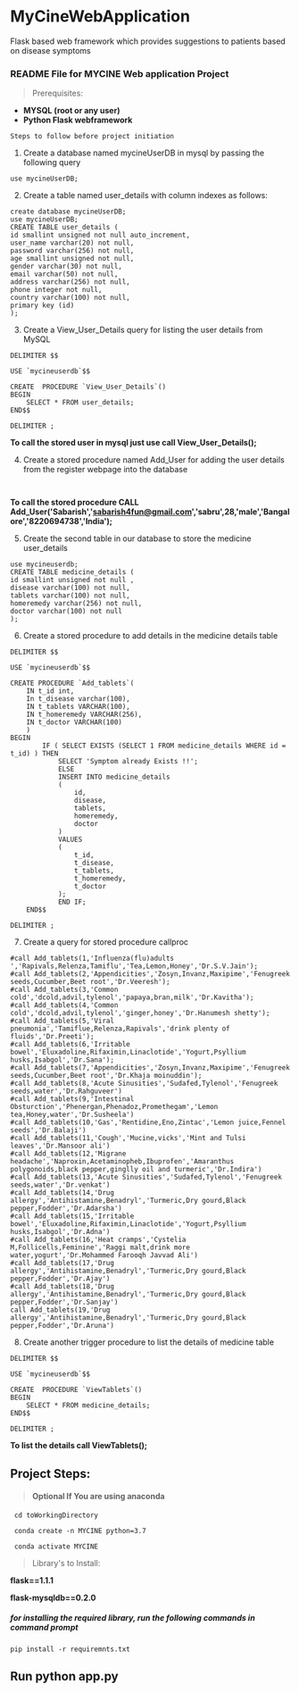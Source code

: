 # MyCineWebApplication
Flask based web framework which provides suggestions to patients based on disease symptoms

### README File for MYCINE Web application Project

> Prerequisites:

+ __MYSQL (root or any user)__
+ __Python Flask webframework__

`Steps to follow before project initiation`

1. Create a database named mycineUserDB in mysql by passing the following query

```MySQL
use mycineUserDB;
```

2. Create a table named user_details with column indexes as follows:

```MySQL
create database mycineUserDB;
use mycineUserDB;
CREATE TABLE user_details (
id smallint unsigned not null auto_increment,
user_name varchar(20) not null,
password varchar(256) not null,
age smallint unsigned not null,
gender varchar(30) not null,
email varchar(50) not null,
address varchar(256) not null,
phone integer not null,
country varchar(100) not null,
primary key (id)
);
```

3. Create a View_User_Details query for listing the user details from MySQL

```MySQL
DELIMITER $$

USE `mycineuserdb`$$

CREATE  PROCEDURE `View_User_Details`()
BEGIN
	SELECT * FROM user_details;
END$$

DELIMITER ;
```
__To call the stored user in mysql just use call View_User_Details();__

4. Create a stored procedure named Add_User for adding the user details from the register webpage into the database

```MySQL


```
__To call the stored procedure CALL Add_User('Sabarish','sabarish4fun@gmail.com','sabru',28,'male','Bangalore','8220694738','India');__

5. Create the second table in our database to store the medicine user_details

```MySQL
use mycineuserdb;
CREATE TABLE medicine_details (
id smallint unsigned not null ,
disease varchar(100) not null,
tablets varchar(100) not null,
homeremedy varchar(256) not null,
doctor varchar(100) not null
);
```

6. Create a stored procedure to add details in the medicine details table

```MySQL
DELIMITER $$

USE `mycineuserdb`$$

CREATE PROCEDURE `Add_tablets`(
	IN t_id int,
    In t_disease varchar(100),
	IN t_tablets VARCHAR(100),
	IN t_homeremedy VARCHAR(256),
	IN t_doctor VARCHAR(100)
    )
BEGIN
		IF ( SELECT EXISTS (SELECT 1 FROM medicine_details WHERE id = t_id) ) THEN     
			SELECT 'Symptom already Exists !!';		     
		    ELSE		     
			INSERT INTO medicine_details
			(
			    id,
			    disease,
                tablets,
                homeremedy,
                doctor
			)
			VALUES
			(
			    t_id,
			    t_disease,
			    t_tablets,
                t_homeremedy,
                t_doctor
			);
		    END IF;
	END$$

DELIMITER ;
```

7. Create a query for stored procedure callproc

```MySQL
#call Add_tablets(1,'Influenza(flu)adults ','Rapivals,Relenza,Tamiflu','Tea,Lemon,Honey','Dr.S.V.Jain');
#call Add_tablets(2,'Appendicities','Zosyn,Invanz,Maxipime','Fenugreek seeds,Cucumber,Beet root','Dr.Veeresh');
#call Add_tablets(3,'Common cold','dcold,advil,tylenol','papaya,bran,milk','Dr.Kavitha');
#call Add_tablets(4,'Common cold','dcold,advil,tylenol','ginger,honey','Dr.Hanumesh shetty');
#call Add_tablets(5,'Viral pneumonia','Tamiflue,Relenza,Rapivals','drink plenty of fluids','Dr.Preeti');
#call Add_tablets(6,'Irritable bowel','Eluxadoline,Rifaximin,Linaclotide','Yogurt,Psyllium husks,Isabgol','Dr.Sana');
#call Add_tablets(7,'Appendicities','Zosyn,Invanz,Maxipime','Fenugreek seeds,Cucumber,Beet root','Dr.Khaja moinuddin');
#call Add_tablets(8,'Acute Sinusities','Sudafed,Tylenol','Fenugreek seeds,water','Dr.Rahguveer')
#call Add_tablets(9,'Intestinal Obsturction','Phenergan,Phenadoz,Promethegam','Lemon tea,Honey,water','Dr.Susheela')
#call Add_tablets(10,'Gas','Rentidine,Eno,Zintac','Lemon juice,Fennel seeds','Dr.Balaji')
#call Add_tablets(11,'Cough','Mucine,vicks','Mint and Tulsi leaves','Dr.Mansoor ali')
#call Add_tablets(12,'Migrane headache','Naproxin,Acetaminopheb,Ibuprofen','Amaranthus polygonoids,black pepper,ginglly oil and turmeric','Dr.Indira')
#call Add_tablets(13,'Acute Sinusities','Sudafed,Tylenol','Fenugreek seeds,water','Dr.venkat')
#call Add_tablets(14,'Drug allergy','Antihistamine,Benadryl','Turmeric,Dry gourd,Black pepper,Fodder','Dr.Adarsha')
#call Add_tablets(15,'Irritable bowel','Eluxadoline,Rifaximin,Linaclotide','Yogurt,Psyllium husks,Isabgol','Dr.Adna')
#call Add_tablets(16,'Heat cramps','Cystelia M,Follicells,Feminine','Raggi malt,drink more water,yogurt','Dr.Mohammed Farooqh Javvad Ali')
#call Add_tablets(17,'Drug allergy','Antihistamine,Benadryl','Turmeric,Dry gourd,Black pepper,Fodder','Dr.Ajay')
#call Add_tablets(18,'Drug allergy','Antihistamine,Benadryl','Turmeric,Dry gourd,Black pepper,Fodder','Dr.Sanjay')
call Add_tablets(19,'Drug allergy','Antihistamine,Benadryl','Turmeric,Dry gourd,Black pepper,Fodder','Dr.Aruna')
```

8. Create another trigger procedure to list the details of medicine table

```MySQL
DELIMITER $$

USE `mycineuserdb`$$

CREATE  PROCEDURE `ViewTablets`()
BEGIN
	SELECT * FROM medicine_details;
END$$

DELIMITER ;
```
__To list the details call ViewTablets();__


## Project Steps:

> #### Optional If You are using anaconda

` cd toWorkingDirectory`

` conda create -n MYCINE python=3.7`

` conda activate MYCINE`

> Library's to Install:

__flask==1.1.1__

__flask-mysqldb==0.2.0__

##### for installing the required library, run the following commands in command prompt

`pip install -r requiremnts.txt`

## Run python app.py
